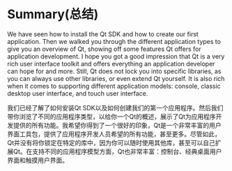 # Summary(总结)

We have seen how to install the Qt SDK and how to create our first application. Then we walked you through the different application types to give you an overview of Qt, showing off some features Qt offers for application development. I hope you got a good impression that Qt is a very rich user interface toolkit and offers everything an application developer can hope for and more. Still, Qt does not lock you into specific libraries, as you can always use other libraries, or even extend Qt yourself. It is also rich when it comes to supporting different application models: console, classic desktop user interface, and touch user interface.

我们已经了解了如何安装Qt SDK以及如何创建我们的第一个应用程序。然后我们带你浏览了不同的应用程序类型，以给你一个Qt的概述，展示了Qt为应用程序开发提供的所有功能。我希望你得到了一个很好的印象，Qt是一个非常丰富的用户界面工具包，提供了应用程序开发人员希望的所有功能，甚至更多。尽管如此，Qt并没有将你锁定在特定的库中，因为你可以随时使用其他库，甚至可以自己扩展Qt。在支持不同的应用程序模型方面，Qt也非常丰富：控制台、经典桌面用户界面和触摸用户界面。
